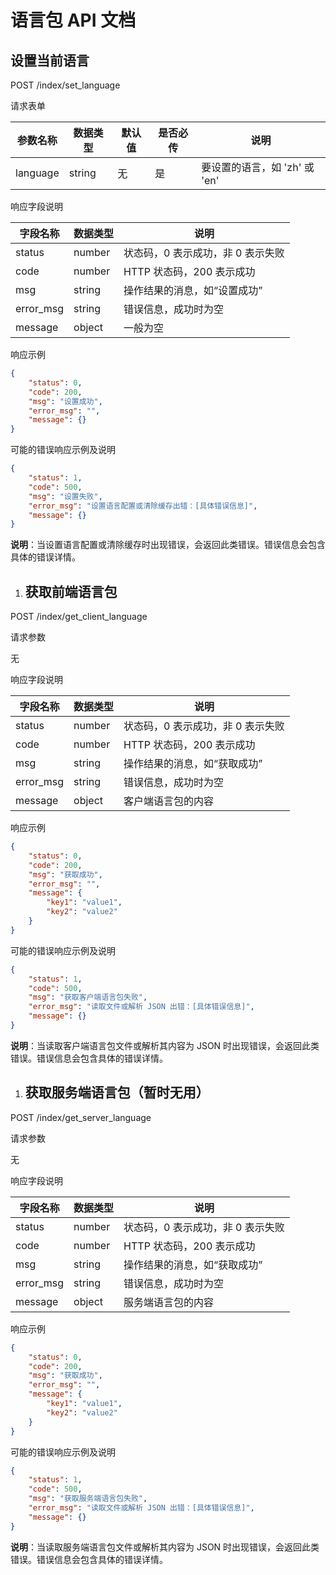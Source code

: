 # 语言包 API 文档
## 设置当前语言

POST /index/set_language

请求表单

| 参数名称 | 数据类型 | 默认值 | 是否必传 | 说明                          |
| -------- | -------- | ------ | -------- | ----------------------------- |
| language | string   | 无     | 是       | 要设置的语言，如 'zh' 或 'en' |

响应字段说明

| 字段名称  | 数据类型 | 说明                              |
| --------- | -------- | --------------------------------- |
| status    | number   | 状态码，0 表示成功，非 0 表示失败 |
| code      | number   | HTTP 状态码，200 表示成功         |
| msg       | string   | 操作结果的消息，如“设置成功”      |
| error_msg | string   | 错误信息，成功时为空              |
| message   | object   | 一般为空                          |

响应示例

```JSON
{
    "status": 0,
    "code": 200,
    "msg": "设置成功",
    "error_msg": "",
    "message": {}
}
```

可能的错误响应示例及说明

```JSON
{
    "status": 1,
    "code": 500,
    "msg": "设置失败",
    "error_msg": "设置语言配置或清除缓存出错：[具体错误信息]",
    "message": {}
}
```

**说明**：当设置语言配置或清除缓存时出现错误，会返回此类错误。错误信息会包含具体的错误详情。

1. ## 获取前端语言包

POST /index/get_client_language

请求参数

无

响应字段说明

| 字段名称  | 数据类型 | 说明                              |
| --------- | -------- | --------------------------------- |
| status    | number   | 状态码，0 表示成功，非 0 表示失败 |
| code      | number   | HTTP 状态码，200 表示成功         |
| msg       | string   | 操作结果的消息，如“获取成功”      |
| error_msg | string   | 错误信息，成功时为空              |
| message   | object   | 客户端语言包的内容                |

响应示例

```JSON
{
    "status": 0,
    "code": 200,
    "msg": "获取成功",
    "error_msg": "",
    "message": {
        "key1": "value1",
        "key2": "value2"
    }
}
```

可能的错误响应示例及说明

```JSON
{
    "status": 1,
    "code": 500,
    "msg": "获取客户端语言包失败",
    "error_msg": "读取文件或解析 JSON 出错：[具体错误信息]",
    "message": {}
}
```

**说明**：当读取客户端语言包文件或解析其内容为 JSON 时出现错误，会返回此类错误。错误信息会包含具体的错误详情。

1. ## 获取服务端语言包（暂时无用）

 POST /index/get_server_language

请求参数

无

响应字段说明

| 字段名称  | 数据类型 | 说明                              |
| --------- | -------- | --------------------------------- |
| status    | number   | 状态码，0 表示成功，非 0 表示失败 |
| code      | number   | HTTP 状态码，200 表示成功         |
| msg       | string   | 操作结果的消息，如“获取成功”      |
| error_msg | string   | 错误信息，成功时为空              |
| message   | object   | 服务端语言包的内容                |

响应示例

```JSON
{
    "status": 0,
    "code": 200,
    "msg": "获取成功",
    "error_msg": "",
    "message": {
        "key1": "value1",
        "key2": "value2"
    }
}
```

可能的错误响应示例及说明

```JSON
{
    "status": 1,
    "code": 500,
    "msg": "获取服务端语言包失败",
    "error_msg": "读取文件或解析 JSON 出错：[具体错误信息]",
    "message": {}
}
```

**说明**：当读取服务端语言包文件或解析其内容为 JSON 时出现错误，会返回此类错误。错误信息会包含具体的错误详情。